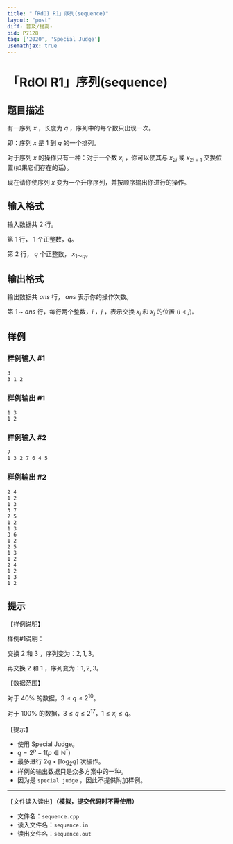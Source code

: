 ```yaml
---
title: "「RdOI R1」序列(sequence)"
layout: "post"
diff: 普及/提高-
pid: P7128
tag: ['2020', 'Special Judge']
usemathjax: true
---
```


# 「RdOI R1」序列(sequence)
## 题目描述

有一序列 $x$ ，长度为 $q$ ，序列中的每个数只出现一次。

即：序列 $x$ 是 $1$ 到 $q$ 的一个排列。

对于序列 $x$ 的操作只有一种：对于一个数 $x_i$ ，你可以使其与 $x_{2i}$ 或 $x_{2i+1}$ 交换位置(如果它们存在的话)。

现在请你使序列 $x$ 变为一个升序序列，并按顺序输出你进行的操作。
## 输入格式

输入数据共 $2$ 行。

第 $1$ 行， $1$ 个正整数，$q$。

第 $2$ 行， $q$ 个正整数， $x_{1～q}$。
## 输出格式

输出数据共 $ans$ 行， $ans$ 表示你的操作次数。

第 $1$ ~ $ans$ 行，每行两个整数，$i$ ，$j$ ，表示交换 $x_i$ 和 $x_j$ 的位置 $(i < j)$。
## 样例

### 样例输入 #1
```
3
3 1 2
```
### 样例输出 #1
```
1 3
1 2
```
### 样例输入 #2
```
7
1 3 2 7 6 4 5
```
### 样例输出 #2
```
2 4
1 2
1 3
3 7
2 5
1 2
1 3
3 6
1 2
2 5
1 3
1 2
2 4
1 2
1 3
1 2
```
## 提示

【样例说明】

样例#1说明：

交换 $2$ 和 $3$ ，序列变为：$2,1,3$。

再交换 $2$ 和 $1$ ，序列变为：$1,2,3$。

【数据范围】

对于 $40\%$ 的数据，$3 \le q \le 2^{10}$。

对于 $100\%$ 的数据，$3 \le q \le 2^{17}$，$1 \le x_i \le q$。

【提示】

- 使用 Special Judge。
- $q = 2 ^ p - 1(p \in \mathbb{N}^*)$  
- 最多进行 $2q\times\lceil\log_2 q\rceil$ 次操作。
- 样例的输出数据只是众多方案中的一种。
- 因为是 `special judge` ，因此不提供附加样例。

---

【文件读入读出】**（模拟，提交代码时不需使用）**

- 文件名：`sequence.cpp`
- 读入文件名：`sequence.in`
- 读出文件名：`sequence.out`

